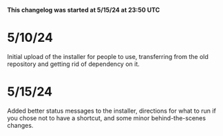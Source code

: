 **This changelog was started at 5/15/24 at 23:50 UTC**

# 5/10/24

Initial upload of the installer for people to use, transferring from the old repository and getting rid of dependency on it.

# 5/15/24

Added better status messages to the installer, directions for what to run if you chose not to have a shortcut, and some minor behind-the-scenes changes.